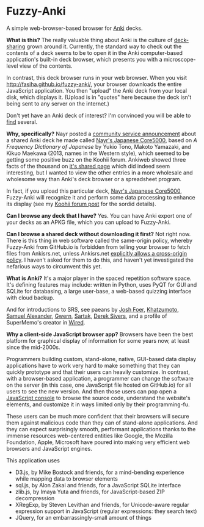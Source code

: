 Fuzzy-Anki
==========
A simple web-browser-based browser for [Anki](http://ankisrs.net/) decks.

**What is this?**
The really valuable thing about Anki is the culture of [deck-sharing](https://ankiweb.net/shared/decks/) grown around it. Currently, the standard way to check out the contents of a deck seems to be to open it in the Anki computer-based application's built-in deck browser, which presents you with a microscope-level view of the contents.

In contrast, this deck browser runs in your web browser. When you visit http://fasiha.github.io/fuzzy-anki/, your browser downloads the entire JavaScript application. You then "upload" the Anki deck from your local disk, which displays it. (Upload is in "quotes" here because the deck isn't being sent to any server on the internet.)

Don't yet have an Anki deck of interest? I'm convinced you will be able to [find](https://ankiweb.net/shared/decks/) several.

**Why, specifically?**
Nayr posted a [community service announcement](http://forum.koohii.com/viewtopic.php?pid=223330) about a shared Anki deck he made called [Nayr's Japanese Core5000](https://ankiweb.net/shared/info/631662071), based on _A Frequency Dictionary of Japanese_ by Yukio Tono, Makoto Yamazaki, and Kikuo Maekawa (2013, names in the Western style), which seemed to be getting some positive buzz on the Koohii forum. Ankiweb showed three facts of the thousand on [it's shared page](https://ankiweb.net/shared/info/631662071) which did indeed seem interesting, but I wanted to view the other entries in a more wholesale and wholesome way than Anki's deck browser or a spreadsheet program. 

In fact, if you upload this particular deck, [Nayr's Japanese Core5000](https://ankiweb.net/shared/info/631662071), Fuzzy-Anki will recognize it and perform some data processing to enhance its display (see my [Koohii forum post](http://forum.koohii.com/viewtopic.php?pid=223323#p223323) for the sordid details).

**Can I browse any deck that I have?**
Yes. You can have Anki export one of your decks as an APKG file, which you can upload to Fuzzy-Anki.

**Can I browse a shared deck without downloading it first?**
Not right now. There is this thing in web software called the same-origin policy, whereby Fuzzy-Anki from GitHub.io is forbidden from telling your browser to fetch files from Ankisrs.net, unless Ankisrs.net [explicitly allows a cross-origin policy](http://enable-cors.org/). I haven't asked for them to do this, and haven't yet investigated the nefarious ways to circumvent this yet.

**What is Anki?**
It's a major player in the spaced repetition software space. It's defining features may include: written in Python, uses PyQT for GUI and SQLite for databasing, a large user-base, a web-based quizzing interface with cloud backup.

And for introductions to SRS, see paeans by [Josh Foer](http://www.theguardian.com/education/2012/nov/09/learn-language-in-three-months), [Khatzumoto](http://www.alljapaneseallthetime.com/blog/what-is-an-srs), [Samuel Alexander](http://www.alljapaneseallthetime.com/blog/what-is-an-srs), [Gwern](http://www.gwern.net/Spaced%20repetition), [Sartak](http://sartak.org/2010/01/on-learning.html), [Derek Sivers](http://sivers.org/srs), and a profile of SuperMemo's creator in [Wired](http://archive.wired.com/medtech/health/magazine/16-05/ff_wozniak?currentPage=all).

**Why a client-side JavaScript browser app?**
Browsers have been the best platform for graphical display of information for some years now, at least since the mid-2000s. 

Programmers building custom, stand-alone, native, GUI-based data display applications have to work very hard to make something that they can quickly prototype and that their users can heavily customize. In contrast, with a browser-based application, a programmer can change the software on the server (in this case, one JavaScript file hosted on GitHub.io) for all users to see the new version. And then those users can pop open a [JavaScript console](http://jsforcats.com/) to browse the source code, understand the website's elements, and customize it in ways limited only by their programming-fu.

These users can be much more confident that their browsers will secure them against malicious code than they can of stand-alone applications. And they can expect surprisingly smooth, performant applications thanks to the immense resources web-centered entities like Google, the Mozilla Foundation, Apple, Microsoft have poured into making very efficient web browsers and JavaScript engines.

This application uses
- D3.js, by Mike Bostock and friends, for a mind-bending experience while mapping data to browser elements
- sql.js, by Alon Zakai and friends, for a JavaScript SQLite interface
- zlib.js, by Imaya Yuta and friends, for JavaScript-based ZIP decompression
- XRegExp, by Steven Levithan and friends, for Unicode-aware regular expression support in JavaScript (regular expressions: they search text)
- JQuery, for an embarrassingly-small amount of things
